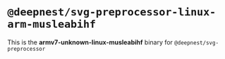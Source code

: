 # `@deepnest/svg-preprocessor-linux-arm-musleabihf`

This is the **armv7-unknown-linux-musleabihf** binary for `@deepnest/svg-preprocessor`
